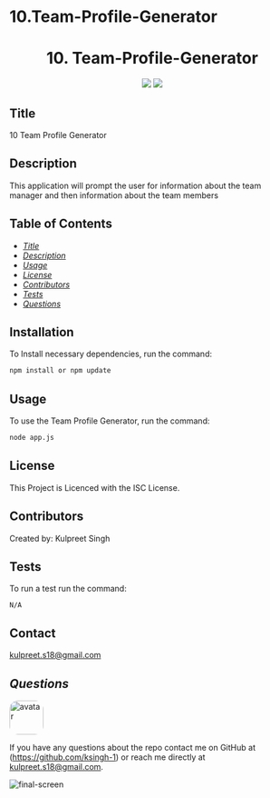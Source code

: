 # 10.Team-Profile-Generator
<h1 align="center">10. Team-Profile-Generator</h1>
<p align="center" margin="50px">
    <a>
    <img src="https://img.shields.io/badge/Creator-KSingh-orange"/>
    </a>
    <a>
    <img src="https://img.shields.io/badge/Student-SMU-red"/>
    </a>
</p>

## Title
10 Team Profile Generator

## Description
This application will prompt the user for information about the team manager and then information about the team members

## Table of Contents
* *[Title](#title)*
* *[Description](#description)*
* *[Usage](#usage)*
* *[License](#license)*
* *[Contributors](#contributors)*
* *[Tests](#tests)*
* *[Questions](#questions)*


## Installation
To Install necessary dependencies, run the command:
```sh
npm install or npm update
```

## Usage
To use the Team Profile Generator, run the command:
```sh
node app.js
```

## License
This Project is Licenced with the ISC License.


## Contributors
Created by:
Kulpreet Singh

## Tests
To run a test run the command:
```
N/A
```

## Contact
kulpreet.s18@gmail.com


## *Questions*
<img src="https://avatars1.githubusercontent.com/u/62266210?v=4" alt="avatar" style="border-radius: 15px" width="60"/>

If you have any questions about the repo contact me on GitHub at (https://github.com/ksingh-1)
or reach me directly at <kulpreet.s18@gmail.com>.

![final-screen](https://github.com/ksingh-1)
